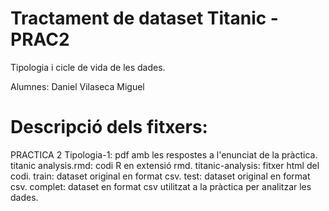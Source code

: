 # Tractament de dataset Titanic - PRAC2

Tipologia i cicle de vida de les dades.

Alumnes:
Daniel Vilaseca Miguel

# Descripció dels fitxers:
PRACTICA 2 Tipologia-1: pdf amb les respostes a l'enunciat de la pràctica.
titanic analysis.rmd: codi R en extensió rmd.
titanic-analysis: fitxer html del codi.
train: dataset original en format csv.
test: dataset original en format csv.
complet: dataset en format csv utilitzat a la pràctica per analitzar les dades.
